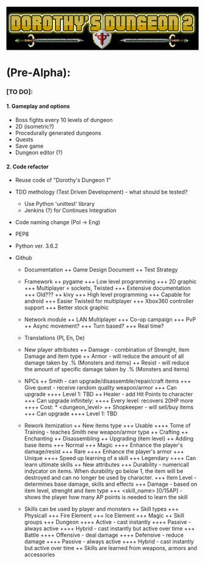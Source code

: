 
![Logo](https://github.com/zutmkr/Studia/blob/master/praca_mag/static/coollogo_com-7011398.png)


# (Pre-Alpha):
###    [TO DO]:
#### 1. Gameplay and options    
  * Boss fights every 10 levels of dungeon
  * 2D (isometric?)
  * Procedurally generated dungeons
  * Quests
  * Save game
  * Dungeon editor (?)
        
#### 2. Code refactor
  * Reuse code of "Dorothy's Dungeon 1"
  * TDD methology (Test Driven Development) - what should be tested?
    * Use Python 'unittest' library
    * Jenkins (?) for Continues Integration
  * Code naming change (Pol -> Eng)
  * PEP8
  * Python ver. 3.6.2
  * Github
        
    + Documentation
        ++ Game Design Document
        ++ Test Strategy
        
    + Framework
        ++ pygame 
            +++ Low level programming
            +++ 2D graphic
            +++ Multiplayer = sockets, Twisted
            +++ Extensive documentation
            +++ Old???
        ++ kivy
            +++ High level programming
            +++ Capable for android
            +++ Easier Twisted for multiplayer
            +++ Xbox360 controller support
            +++ Better stock graphic
            
    + Network module
        ++ LAN Multiplayer
            +++ Co-op campaign
            +++ PvP
        ++ Async movement?
            +++ Turn based?
            +++ Real time?
            
    + Translations (Pl, En, De) 
    
    + New player attributes
        ++ Damage - combination of Strenght, item Damage and item type
        ++ Armor - will reduce the amount of all damage taken by .% (Monsters and items)
        ++ Resist - will reduce the amount of specific damage taken by .% (Monsters and items)
        
    + NPCs
        ++ Smith - can upgrade/disassemble/repair/craft items
            +++ Give quest - receive random quality weapon/armor 
            +++ Can upgrade
                ++++ Level 1: TBD 
        ++ Healer - add Hit Points to character
            +++ Can upgrade infinitely:
                ++++ Every level: recovers 20HP more
                ++++ Cost: <gold> * <dungeon_level>
        ++ Shopkeeper - will sell/buy items
            +++ Can upgrade
                ++++ Level 1: TBD
    
    + Rework itemization
        ++ New items type
            +++ Usable
                ++++ Tome of Training <item> - teaches Smith new weapon/armor type
        ++ Crafting
        ++ Enchanting
        ++ Disassembling
        ++ Upgrading (item level)
        ++ Adding base items
            +++ Normal
            +++ Magic
                ++++ Enhance the player's damage/resist
            +++ Rare
                ++++ Enhance the player's armor 
            +++ Unique
                ++++ Speed up learning of a skill
            +++ Legendary
                ++++ Can learn ultimate skills
        ++ New attributes
            +++ Durability - numericall indycator on items. When durability go below 1,
                the item will be destroyed and can no longer be used by character.
            +++ Item Level - determines base damage, skills and effects
            +++ Damage - based on item level, strenght and item type
            +++ <skill_name> [0/15AP] - shows the player how many AP points is needed
                                        to learn the skill
                
    + Skills can be used by player and monsters
        ++ Skill types
            +++ Physicall
            +++ Fire Element
            +++ Ice Element
            +++ Magic
        ++ Skill groups
            +++ Dungeon
                ++++ Active - cast instantly
                ++++ Passive - always active
                ++++ Hybrid - cast instantly but active over time
            +++ Battle
                ++++ Offensive - deal damage
                ++++ Defensive - reduce damage
                ++++ Passive - always active
                ++++ Hybrid - cast instantly but active over time
        ++ Skills are learned from weapons, armors and accessories
